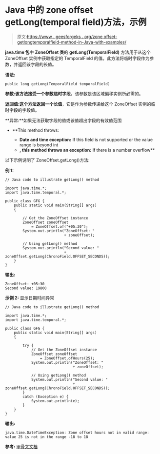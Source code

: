 # Java 中的 zone offset getLong(temporal field)方法，示例

> 原文:[https://www . geesforgeks . org/zone offset-getlongtemporalfield-method-in-Java-with-examples/](https://www.geeksforgeeks.org/zoneoffset-getlongtemporalfield-method-in-java-with-examples/)

**java.time 包**中 **ZoneOffset 类**的 **getLong(TemporalField)** 方法用于从这个 ZoneOffset 实例中获取指定的 TemporalField 的值。此方法将临时字段作为参数，并返回该字段的长值。

**语法:**

```
public long getLong(TemporalField temporalField)

```

**参数:**该方法接受一个参数**临时字段**，该参数是该区域偏移实例所必需的。

**返回值:**这个方法返回一个**长值**，它是作为参数传递给这个 ZoneOffset 实例的临时字段的字段值。

**异常:**如果无法获取字段的值或该值超出字段的有效值范围

*   **This method throws:

    *   **Date and time exception:** If this field is not supported or the value range is beyond int
    *   **, this method throws an exception:** If there is a number overflow** 

以下示例说明了 ZoneOffset.getLong()方法:

**例 1:**

```
// Java code to illustrate getLong() method

import java.time.*;
import java.time.temporal.*;

public class GFG {
    public static void main(String[] args)
    {

        // Get the ZoneOffset instance
        ZoneOffset zoneOffset
            = ZoneOffset.of("+05:30");
        System.out.println("ZoneOffset: "
                           + zoneOffset);

        // Using getLong() method
        System.out.println("Second value: "
                           + zoneOffset.getLong(ChronoField.OFFSET_SECONDS));
    }
}
```

**输出:**

```
ZoneOffset: +05:30
Second value: 19800

```

**示例 2:** 显示日期时间异常

```
// Java code to illustrate getLong() method

import java.time.*;
import java.time.temporal.*;

public class GFG {
    public static void main(String[] args)
    {

        try {
            // Get the ZoneOffset instance
            ZoneOffset zoneOffset
                = ZoneOffset.ofHours(25);
            System.out.println("ZoneOffset: "
                               + zoneOffset);

            // Using getLong() method
            System.out.println("Second value: "
                               + zoneOffset.getLong(ChronoField.OFFSET_SECONDS));
        }
        catch (Exception e) {
            System.out.println(e);
        }
    }
}
```

**输出:**

```
java.time.DateTimeException: Zone offset hours not in valid range: value 25 is not in the range -18 to 18

```

**参考:** [甲骨文文档](https://docs.oracle.com/javase/9/docs/api/java/time/ZoneOffset.html#getLong-java.time.temporal.TemporalField-)